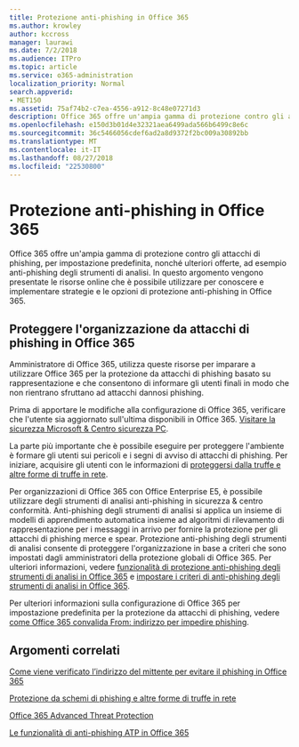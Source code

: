 ```yaml
---
title: Protezione anti-phishing in Office 365
ms.author: krowley
author: kccross
manager: laurawi
ms.date: 7/2/2018
ms.audience: ITPro
ms.topic: article
ms.service: o365-administration
localization_priority: Normal
search.appverid:
- MET150
ms.assetid: 75af74b2-c7ea-4556-a912-8c48e07271d3
description: Office 365 offre un'ampia gamma di protezione contro gli attacchi di phishing, per impostazione predefinita, nonché ulteriori offerte, ad esempio anti-phishing degli strumenti di analisi. In questo argomento vengono presentate le risorse online che è possibile utilizzare per conoscere e implementare strategie e le opzioni di protezione anti-phishing in Office 365.
ms.openlocfilehash: e150d3b01d4e32321aea6499ada566b6499c8e6c
ms.sourcegitcommit: 36c5466056cdef6ad2a8d9372f2bc009a30892bb
ms.translationtype: MT
ms.contentlocale: it-IT
ms.lasthandoff: 08/27/2018
ms.locfileid: "22530800"
---
```

# <a name="anti-phishing-protection-in-office-365"></a>Protezione anti-phishing in Office 365

Office 365 offre un'ampia gamma di protezione contro gli attacchi di phishing, per impostazione predefinita, nonché ulteriori offerte, ad esempio anti-phishing degli strumenti di analisi. In questo argomento vengono presentate le risorse online che è possibile utilizzare per conoscere e implementare strategie e le opzioni di protezione anti-phishing in Office 365.
  
## <a name="protect-your-organization-against-phishing-attacks-in-office-365"></a>Proteggere l'organizzazione da attacchi di phishing in Office 365

Amministratore di Office 365, utilizza queste risorse per imparare a utilizzare Office 365 per la protezione da attacchi di phishing basato su rappresentazione e che consentono di informare gli utenti finali in modo che non rientrano sfruttano ad attacchi dannosi phishing.
  
Prima di apportare le modifiche alla configurazione di Office 365, verificare che l'utente sia aggiornato sull'ultima disponibili in Office 365. [Visitare la sicurezza Microsoft &amp; Centro sicurezza PC](https://www.microsoft.com/security/default.aspx).
  
La parte più importante che è possibile eseguire per proteggere l'ambiente è formare gli utenti sui pericoli e i segni di avviso di attacchi di phishing. Per iniziare, acquisire gli utenti con le informazioni di [proteggersi dalla truffe e altre forme di truffe in rete](https://support.office.com/article/f84750b4-2f2c-46c3-89f6-e65f7f8c3546).
  
Per organizzazioni di Office 365 con Office Enterprise E5, è possibile utilizzare degli strumenti di analisi anti-phishing in sicurezza &amp; centro conformità. Anti-phishing degli strumenti di analisi si applica un insieme di modelli di apprendimento automatica insieme ad algoritmi di rilevamento di rappresentazione per i messaggi in arrivo per fornire la protezione per gli attacchi di phishing merce e spear. Protezione anti-phishing degli strumenti di analisi consente di proteggere l'organizzazione in base a criteri che sono impostati dagli amministratori della protezione globali di Office 365. Per ulteriori informazioni, vedere [funzionalità di protezione anti-phishing degli strumenti di analisi in Office 365](atp-anti-phishing.md) e [impostare i criteri di anti-phishing degli strumenti di analisi in Office 365](set-up-atp-anti-phishing-policies.md).
  
Per ulteriori informazioni sulla configurazione di Office 365 per impostazione predefinita per la protezione da attacchi di phishing, vedere [come Office 365 convalida From: indirizzo per impedire phishing](how-office-365-validates-the-from-address.md).
  
## <a name="related-topics"></a>Argomenti correlati

[Come viene verificato l’indirizzo del mittente per evitare il phishing in Office 365](how-office-365-validates-the-from-address.md)
  
[Protezione da schemi di phishing e altre forme di truffe in rete](https://support.office.com/article/f84750b4-2f2c-46c3-89f6-e65f7f8c3546)
  
[Office 365 Advanced Threat Protection](office-365-atp.md)
  
[Le funzionalità di anti-phishing ATP in Office 365](atp-anti-phishing.md)
  

